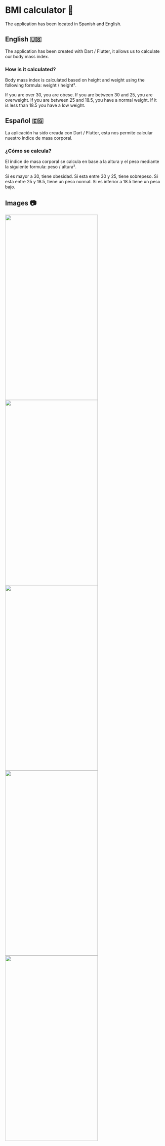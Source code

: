 # BMI calculator 💪
The application has been located in Spanish and English.

## English :us:
The application has been created with Dart / Flutter, it allows us to calculate our body mass index.

### How is it calculated?
Body mass index is calculated based on height and weight using the following formula: weight / height².

If you are over 30, you are obese.
If you are between 30 and 25, you are overweight.
If you are between 25 and 18.5, you have a normal weight.
If it is less than 18.5 you have a low weight.

## Español :es:
La aplicación ha sido creada con Dart / Flutter, esta nos permite calcular nuestro índice de masa corporal.

### ¿Cómo se calcula?
El índice de masa corporal se calcula en base a la altura y el peso mediante la siguiente formula: peso / altura².

Si es mayor a 30, tiene obesidad.
Si esta entre 30 y 25, tiene sobrepeso.
Si esta entre 25 y 18.5, tiene un peso normal.
Si es inferior a 18.5 tiene un peso bajo.

## Images 📷
<img src="https://user-images.githubusercontent.com/25460362/148116680-ec413bbd-31ad-414a-b13d-1d2d74ce6346.png" width="300" height="600"/> <img src="https://user-images.githubusercontent.com/25460362/148118094-11ff3643-dc2b-46a3-b186-67ae7d4682ac.png" width="300" height="600"/> <img src="https://user-images.githubusercontent.com/25460362/148117647-10564130-ddaa-4924-997e-1de11de55faa.png" width="300" height="600"/> <img src="https://user-images.githubusercontent.com/25460362/148116685-e09440ed-a7da-41f7-adbc-7b1c5dfa2ddc.png" width="300" height="600"/> <img src="https://user-images.githubusercontent.com/25460362/148116689-d6a2665d-a88c-40ac-8097-2bd7d7bcc5d9.png" width="300" height="600"/>
